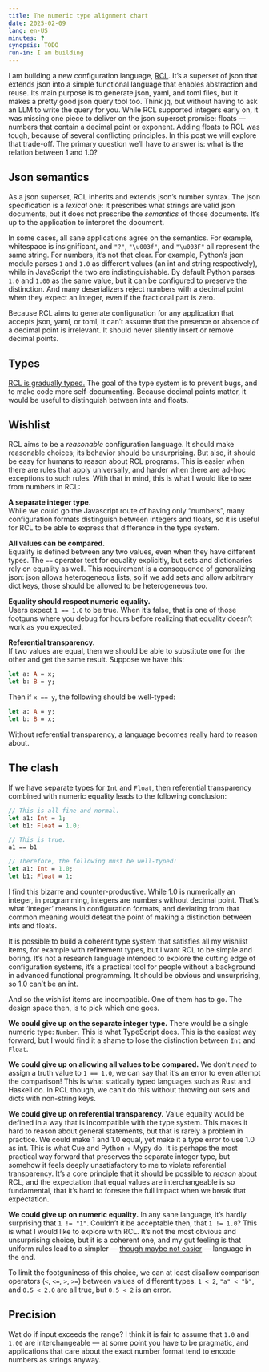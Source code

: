 ```yaml
---
title: The numeric type alignment chart
date: 2025-02-09
lang: en-US
minutes: ?
synopsis: TODO
run-in: I am building
---
```


I am building a new configuration language, [RCL][rcl-lang].
It’s a superset of json
that extends json into a simple functional language
that enables abstraction and reuse.
Its main purpose is to generate json, yaml, and toml files,
but it makes a pretty good json query tool too.
Think jq, but without having to ask an LLM to write the query for you.
While RCL supported integers early on,
it was missing one piece to deliver on the json superset promise:
floats — numbers that contain a decimal point or exponent.
Adding floats to RCL was tough,
because of several conflicting principles.
In this post we will explore that trade-off.
The primary question we’ll have to answer is:
what is the relation between 1 and 1.0?

## Json semantics

As a json superset,
RCL inherits and extends json’s number syntax.
The json specification is a _lexical_ one:
it prescribes what strings are valid json documents,
but it does not prescribe the _semantics_ of those documents.
It’s up to the application to interpret the document.

In some cases,
all sane applications agree on the semantics.
For example,
whitespace is insignificant,
and `"?"`, `"\u003f"`, and `"\u003F"` all represent the same string.
For numbers, it’s not that clear.
For example,
Python’s json module parses `1` and `1.0` as different values
(an int and string respectively),
while in JavaScript the two are indistinguishable.
By default Python parses `1.0` and `1.00` as the same value,
but it can be configured to preserve the distinction.
And many deserializers reject numbers with a decimal point
when they expect an integer,
even if the fractional part is zero.

Because RCL aims to generate configuration
for any application that accepts json, yaml, or toml,
it can’t assume that the presence or absence of a decimal point is irrelevant.
It should never silently insert or remove decimal points.

## Types

[R<!---->C<!---->L is gradually typed.][types]
The goal of the type system is to prevent bugs,
and to make code more self-documenting.
Because decimal points matter,
it would be useful to distinguish between ints and floats.

## Wishlist

R<!---->C<!---->L aims to be a _reasonable_ configuration language.
It should make reasonable choices;
its behavior should be unsurprising.
But also,
it should be easy for humans to reason about RCL programs.
This is easier when there are rules that apply universally,
and harder when there are ad-hoc exceptions to such rules.
With that in mind,
this is what I would like to see from numbers in RCL:

**A separate integer type.**<br>
While we could go the Javascript route of having only “numbers”,
many configuration formats distinguish between integers and floats,
so it is useful for RCL to be able to express that difference
in the type system.

**All values can be compared.**<br>
Equality is defined between any two values,
even when they have different types.
The `==` operator test for equality explicitly,
but sets and dictionaries rely on equality as well.
This requirement is a consequence of generalizing json:
json allows heterogeneous lists,
so if we add sets and allow arbitrary dict keys,
those should be allowed to be heterogeneous too.

**Equality should respect numeric equality.**<br>
Users expect `1 == 1.0` to be true.
When it’s false,
that is one of those footguns where you debug for hours
before realizing that equality doesn’t work as you expected.

**Referential transparency.**<br>
If two values are equal,
then we should be able to substitute one for the other
and get the same result.
Suppose we have this:

<pre><code class="sourceCode"><span class="kw">let</span> a: <span class="dt">A</span> = x;
<span class="kw">let</span> b: <span class="dt">B</span> = y;
</code></pre>

Then if `x == y`, the following should be well-typed:

<pre><code class="sourceCode"><span class="kw">let</span> a: <span class="dt">A</span> = y;
<span class="kw">let</span> b: <span class="dt">B</span> = x;
</code></pre>

Without referential transparency,
a language becomes really hard to reason about.

<!--
(Note that this does not imply that `A = B`,
because in RCL [values do not have unique types][types-ii].)
-->

## The clash

If we have separate types for `Int` and `Float`,
then referential transparency combined with numeric equality
leads to the following conclusion:

<pre><code class="sourceCode"><span class="co">// This is all fine and normal.</span>
<span class="kw">let</span> a1: <span class="dt">Int</span> = <span class="dv">1</span>;
<span class="kw">let</span> b1: <span class="dt">Float</span> = <span class="dv">1.0</span>;

<span class="co">// This is true.</span>
a1 == b1

<span class="co">// Therefore, the following must be well-typed!</span>
<span class="kw">let</span> a1: <span class="dt">Int</span> = <span class="dv">1.0</span>;
<span class="kw">let</span> b1: <span class="dt">Float</span> = <span class="dv">1</span>;
</code></pre>

I find this bizarre and counter-productive.
While 1.0 is numerically an integer,
in programming, integers are numbers without decimal point.
That’s what ‘integer’ means in configuration formats,
and deviating from that common meaning would defeat the point
of making a distinction between ints and floats.

It is possible to build a coherent type system
that satisfies all my wishlist items,
for example with refinement types,
but I want RCL to be simple and boring.
It’s not a research language
intended to explore the cutting edge of configuration systems,
it’s a practical tool
for people without a background in advanced functional programming.
It should be obvious and unsurprising,
so 1.0 can’t be an int.

And so the wishlist items are incompatible.
One of them has to go.
The design space then,
is to pick which one goes.

**We could give up on the separate integer type.**
There would be a single numeric type: `Number`.
This is what TypeScript does.
This is the easiest way forward,
but I would find it a shame to lose the distinction between `Int` and `Float`.

**We could give up on allowing all values to be compared.**
We don’t _need_ to assign a truth value to `1 == 1.0`,
we can say that it’s an error to even attempt the comparison!
This is what statically typed languages such as Rust and Haskell do.
In RCL though,
we can’t do this without throwing out sets and dicts with non-string keys.

**We could give up on referential transparency.**
Value equality would be defined in a way that is incompatible with the type system.
This makes it hard to reason about general statements,
but that is rarely a problem in practice.
We could make 1 and 1.0 equal,
yet make it a type error to use 1.0 as int.
This is what Cue and Python + Mypy do.
It is perhaps the most practical way forward
that preserves the separate integer type,
but somehow it feels deeply unsatisfactory to me to violate referential transparency.
It’s a core principle that it should be possible to _reason_ about RCL,
and the expectation that equal values are interchangeable is so fundamental,
that it’s hard to foresee the full impact when we break that expectation.

**We could give up on numeric equality.**
In any sane language, it’s hardly surprising that `1 != "1"`.
Couldn’t it be acceptable then,
that `1 != 1.0`?
This is what I would like to explore with RCL.
It’s not the most obvious and unsurprising choice,
but it is a coherent one,
and my gut feeling is that
uniform rules lead to a simpler
— [though maybe not easier][simple-easy]
— language in the end.

To limit the footguniness of this choice,
we can at least disallow comparison operators (`<`, `<=`, `>`, `>=`)
between values of different types.
`1 < 2`, `"a" < "b"`, and `0.5 < 2.0` are all true,
but `0.5 < 2` is an error.
<!-- TODO: Mention List.sort. -->

## Precision

Wat do if input exceeds the range?
I think it is fair to assume that `1.0` and `1.00` are interchangeable
— at some point you have to be pragmatic,
and applications that care about the exact number format
tend to encode numbers as strings anyway.

[rcl-lang]:    https://rcl-lang.org
[types]:       /2024/a-type-system-for-rcl-part-1-introduction
[types-ii]:    /2024/a-type-system-for-rcl-part-2-the-type-system
[simple-easy]: https://www.infoq.com/presentations/Simple-Made-Easy/
